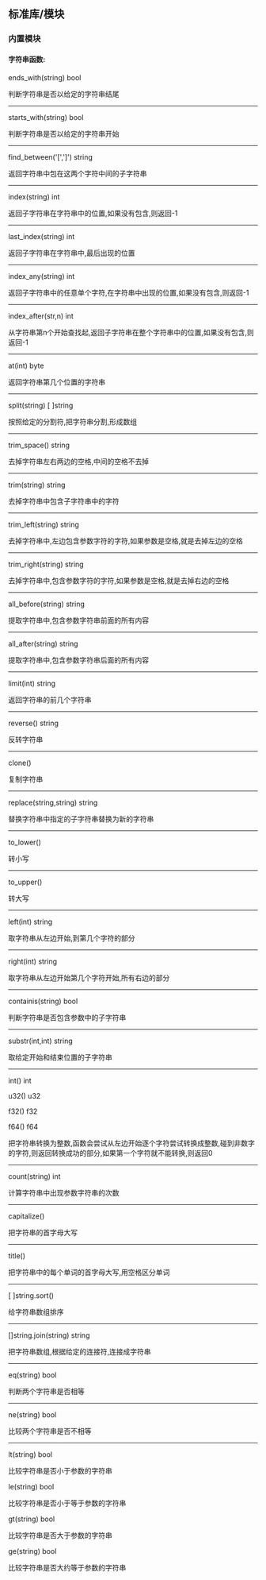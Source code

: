 ## 标准库/模块

### 内置模块

#### 字符串函数:

ends_with(string) bool

判断字符串是否以给定的字符串结尾

------

starts_with(string) bool

判断字符串是否以给定的字符串开始

------

find_between('[',']') string

返回字符串中包在这两个字符中间的子字符串

------

index(string) int

返回子字符串在字符串中的位置,如果没有包含,则返回-1

------

last_index(string) int 

返回子字符串在字符串中,最后出现的位置

------

index_any(string) int 

返回子字符串中的任意单个字符,在字符串中出现的位置,如果没有包含,则返回-1

------

index_after(str,n) int

从字符串第n个开始查找起,返回子字符串在整个字符串中的位置,如果没有包含,则返回-1	

------

at(int) byte

返回字符串第几个位置的字符串

------

split(string) [ ]string

按照给定的分割符,把字符串分割,形成数组

------

trim_space() string

去掉字符串左右两边的空格,中间的空格不去掉

------

trim(string) string

去掉字符串中包含子字符串中的字符

------

trim_left(string) string

去掉字符串中,左边包含参数字符的字符,如果参数是空格,就是去掉左边的空格

------

trim_right(string) string

去掉字符串中,包含参数字符的字符,如果参数是空格,就是去掉右边的空格

------

all_before(string) string

提取字符串中,包含参数字符串前面的所有内容

------

all_after(string) string

提取字符串中,包含参数字符串后面的所有内容

------

limit(int) string

返回字符串的前几个字符串

------

reverse() string

反转字符串

------

clone()

复制字符串

------

replace(string,string) string

替换字符串中指定的子字符串替换为新的字符串

------

to_lower()

转小写

------

to_upper()

转大写

------

left(int) string

取字符串从左边开始,到第几个字符的部分

------

right(int) string

取字符串从左边开始第几个字符开始,所有右边的部分

------

containis(string) bool

判断字符串是否包含参数中的子字符串

------

substr(int,int) string

取给定开始和结束位置的子字符串

------

int() int

u32() u32

f32() f32

f64() f64

把字符串转换为整数,函数会尝试从左边开始逐个字符尝试转换成整数,碰到非数字的字符,则返回转换成功的部分,如果第一个字符就不能转换,则返回0

------

count(string) int

计算字符串中出现参数字符串的次数

------

capitalize()

把字符串的首字母大写

------

title()

把字符串中的每个单词的首字母大写,用空格区分单词

------

[ ]string.sort()

给字符串数组排序

------

[]string.join(string) string

把字符串数组,根据给定的连接符,连接成字符串

------

eq(string) bool 

判断两个字符串是否相等

------

ne(string) bool

比较两个字符串是否不相等

------

lt(string) bool 

比较字符串是否小于参数的字符串

le(string) bool

比较字符串是否小于等于参数的字符串

gt(string) bool

比较字符串是否大于参数的字符串

ge(string) bool

比较字符串是否大约等于参数的字符串

